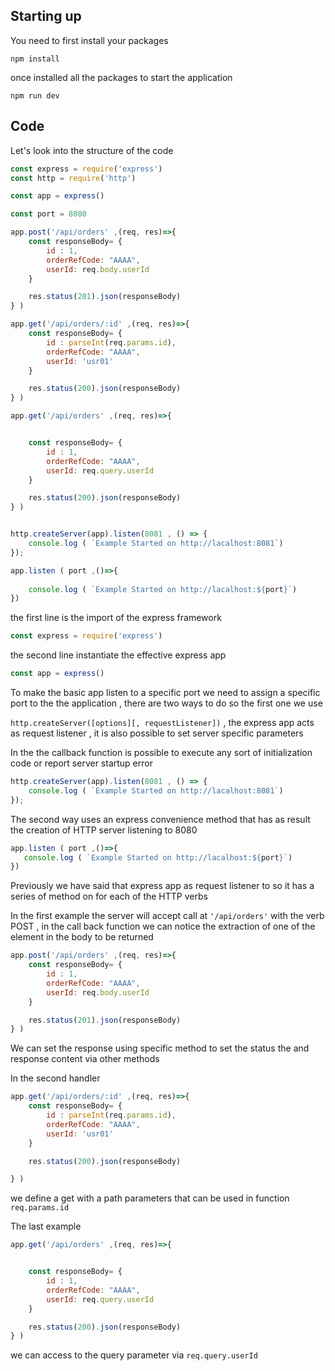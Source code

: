 ## Starting up

You need to first  install your packages

`npm install`

once  installed all the packages to start the application 

`npm run dev`



## Code 

Let's look into the structure of the code 

```js
const express = require('express')
const http = require('http')

const app = express()

const port = 8080

app.post('/api/orders' ,(req, res)=>{
    const responseBody= {
        id : 1,
        orderRefCode: "AAAA",
        userId: req.body.userId
    }

    res.status(201).json(responseBody)
} )

app.get('/api/orders/:id' ,(req, res)=>{
    const responseBody= {
        id : parseInt(req.params.id),
        orderRefCode: "AAAA",
        userId: 'usr01'
    }

    res.status(200).json(responseBody)
} )

app.get('/api/orders' ,(req, res)=>{


    const responseBody= {
        id : 1,
        orderRefCode: "AAAA", 
        userId: req.query.userId
    }

    res.status(200).json(responseBody)
} )


http.createServer(app).listen(8081 , () => {
    console.log ( `Example Started on http://lacalhost:8081`)
});

app.listen ( port ,()=>{
    
    console.log ( `Example Started on http://lacalhost:${port}`) 
}) 

```



the first line is the import of the express framework

```js
const express = require('express')
```

the second line instantiate the effective express app

```js
const app = express()
```

To make the basic app listen to a specific port we need to assign a specific port to the the application , there are two ways to do so  the first one we use 

`http.createServer([options][, requestListener])`  ,  the express app acts as request listener , it is also possible to set server specific parameters

In the the callback function is possible to execute  any sort of initialization code or report server startup error 

```js
http.createServer(app).listen(8081 , () => {
    console.log ( `Example Started on http://lacalhost:8081`)
});
```

The second way uses an express convenience method that has as result  the creation of HTTP server listening to 8080

 ```js
app.listen ( port ,()=>{
    console.log ( `Example Started on http://lacalhost:${port}`) 
}) 
 ```

Previously we have said that express app as request listener to so it has a series of method on for each of the HTTP verbs

In the first example the server will accept call at `'/api/orders'` with the verb POST , in the call back function we can notice the extraction of one of the element in the body  to be returned  

```js
app.post('/api/orders' ,(req, res)=>{
    const responseBody= {
        id : 1,
        orderRefCode: "AAAA",
        userId: req.body.userId
    }

    res.status(201).json(responseBody)
} )
```

We can set the response using specific method to set the status the and response content via other methods



In the second handler 


```js
app.get('/api/orders/:id' ,(req, res)=>{
    const responseBody= {
        id : parseInt(req.params.id),
        orderRefCode: "AAAA",
        userId: 'usr01'
    }

    res.status(200).json(responseBody)

} )
```

we define a get with a path parameters that can be used in function `req.params.id`  

The last example 

```js
app.get('/api/orders' ,(req, res)=>{


    const responseBody= {
        id : 1,
        orderRefCode: "AAAA", 
        userId: req.query.userId
    }

    res.status(200).json(responseBody)
} )
```

we can access to the query parameter via `req.query.userId`